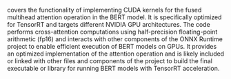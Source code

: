 covers the functionality of implementing CUDA kernels for the fused multihead attention operation in the BERT model. It is specifically optimized for TensorRT and targets different NVIDIA GPU architectures. The code performs cross-attention computations using half-precision floating-point arithmetic (fp16) and interacts with other components of the ONNX Runtime project to enable efficient execution of BERT models on GPUs. It provides an optimized implementation of the attention operation and is likely included or linked with other files and components of the project to build the final executable or library for running BERT models with TensorRT acceleration.